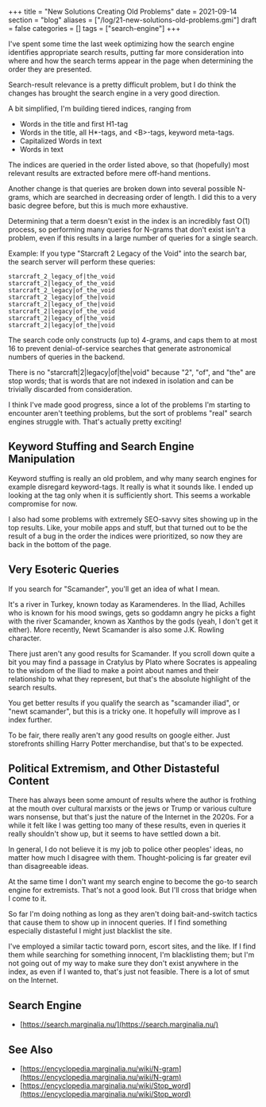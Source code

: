 +++
title = "New Solutions Creating Old Problems"
date = 2021-09-14
section = "blog"
aliases = ["/log/21-new-solutions-old-problems.gmi"]
draft = false
categories = []
tags = ["search-engine"]
+++


I've spent some time the last week optimizing how the search engine identifies appropriate search results, putting far more consideration into where and how the search terms appear in the page when determining the order they are presented. 

Search-result relevance is a pretty difficult problem, but I do think the changes has brought the search engine in a very good direction.

A bit simplified, I'm building tiered indices, ranging from

* Words in the title and first H1-tag
* Words in the title, all H*-tags, and &lt;B&gt;-tags,  keyword meta-tags.
* Capitalized Words in text
* Words in text

The indices are queried in the order listed above, so that (hopefully) most relevant results are extracted before mere off-hand mentions.

Another change is that queries are broken down into several possible N-grams, which are searched in decreasing order of length. I did this to a very basic degree before, but this is much more exhaustive.

Determining that a term doesn't exist in the index is an incredibly fast O(1) process, so performing many queries for N-grams that don't exist isn't a problem, even if this results in a large number of queries for a single search.

Example: If you type "Starcraft 2 Legacy of the Void" into the search bar, the search server will perform these queries:

```
starcraft_2_legacy_of|the_void 
starcraft_2|legacy_of_the_void 
starcraft_2_legacy|of_the_void 
starcraft_2_legacy|of_the|void 
starcraft_2|legacy_of_the|void 
starcraft_2|legacy|of_the_void 
starcraft_2|legacy_of|the_void 
starcraft_2|legacy|of_the|void 
```

The search code only constructs (up to) 4-grams, and caps them to at most 16 to prevent denial-of-service searches that generate astronomical numbers of queries in the backend. 

There is no "starcraft|2|legacy|of|the|void" because "2", "of", and "the" are stop words; that is words that are not indexed in isolation and can be trivially discarded from consideration. 

I think I've made good progress, since a lot of the problems I'm starting to encounter aren't teething problems, but the sort of problems "real" search engines struggle with. That's actually pretty exciting!

## Keyword Stuffing and Search Engine Manipulation

Keyword stuffing is really an old problem, and why many search engines for example disregard keyword-tags. It really is what it sounds like. I ended up looking at the tag only when it is sufficiently short. This seems a workable compromise for now. 

I also had some problems with extremely SEO-savvy sites showing up in the top results. Like, your mobile apps and stuff, but that turned out to be the result of a bug in the order the indices were prioritized, so now they are back in the bottom of the page.

## Very Esoteric Queries

If you search for "Scamander", you'll get an idea of what I mean. 

It's a river in Turkey, known today as Karamenderes. In the Iliad, Achilles who is known for his mood swings, gets so goddamn angry he picks a fight with the river Scamander, known as Xanthos by the gods (yeah, I don't get it either). More recently, Newt Scamander is also some J.K. Rowling character.  

There just aren't any good results for Scamander. If you scroll down quite a bit you may find a passage in Cratylus by Plato where Socrates is appealing to the wisdom of the Iliad to make a point about names and their relationship to what they represent, but that's the absolute highlight of the search results. 

You get better results if you qualify the search as "scamander iliad", or "newt scamander", but this is a tricky one. It hopefully will improve as I index further. 

To be fair, there really aren't any good results on google either. Just storefronts shilling Harry Potter merchandise, but that's to be expected.

## Political Extremism, and Other Distasteful Content

There has always been some amount of results where the author is frothing at the mouth over cultural marxists or the jews or Trump or various culture wars nonsense, but that's just the nature of the Internet in the 2020s. For a while it felt like I was getting too many of these results, even in queries it really shouldn't show up, but it seems to have settled down a bit. 

In general, I do not believe it is my job to police other peoples' ideas, no matter how much I disagree with them. Thought-policing is far greater evil than disagreeable ideas.

At the same time I don't want my search engine to become the go-to search engine for extremists. That's not a good look. But I'll cross that bridge when I come to it.

So far I'm doing nothing as long as they aren't doing bait-and-switch tactics that cause them to show up in innocent queries. If I find something especially distasteful I might just blacklist the site.

I've employed a similar tactic toward porn, escort sites, and the like. If I find them while searching for something innocent, I'm blacklisting them; but I'm not going out of my way to make sure they don't exist anywhere in the index, as even if I wanted to, that's just not feasible. There is a lot of smut on the Internet.

## Search Engine

* [https://search.marginalia.nu/](https://search.marginalia.nu/)

## See Also

* [https://encyclopedia.marginalia.nu/wiki/N-gram](https://encyclopedia.marginalia.nu/wiki/N-gram)
* [https://encyclopedia.marginalia.nu/wiki/Stop_word](https://encyclopedia.marginalia.nu/wiki/Stop_word)

